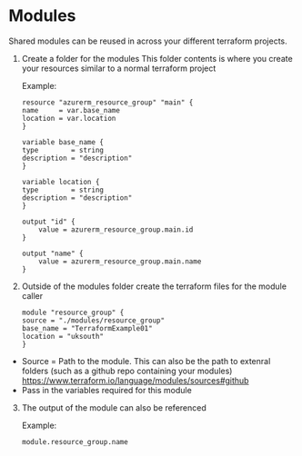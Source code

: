 # Modules

Shared modules can be reused in across your different terraform projects. 

1. Create a folder for the modules
    This folder contents is where you create your resources similar to a normal terraform project 

    Example:
    ```
    resource "azurerm_resource_group" "main" {
    name     = var.base_name
    location = var.location
    }

    variable base_name {
    type        = string
    description = "description"
    }

    variable location {
    type        = string
    description = "description"
    }

    output "id" {
        value = azurerm_resource_group.main.id
    }

    output "name" {
        value = azurerm_resource_group.main.name
    }
    ```

2. Outside of the modules folder create the terraform files for the module caller 

    ```
    module "resource_group" {
    source = "./modules/resource_group"
    base_name = "TerraformExample01"
    location = "uksouth"
    }
    ```
- Source = Path to the module. This can also be the path to extenral folders (such as a github repo containing your modules) https://www.terraform.io/language/modules/sources#github
- Pass in the variables required for this module 

3. The output of the module can also be referenced 

    Example:
    ```
    module.resource_group.name
    ```